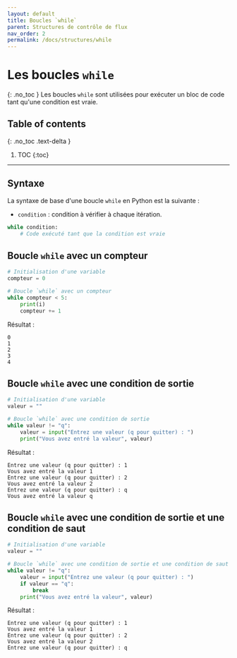 ```yaml
---
layout: default
title: Boucles `while`
parent: Structures de contrôle de flux
nav_order: 2
permalink: /docs/structures/while
---
```


# Les boucles `while`
{: .no_toc }
Les boucles `while` sont utilisées pour exécuter un bloc de code tant qu'une condition est vraie.

## Table of contents
{: .no_toc .text-delta }

1. TOC
{:toc}

---

## Syntaxe
La syntaxe de base d'une boucle `while` en Python est la suivante :
- `condition` : condition à vérifier à chaque itération.
```python
while condition:
    # Code exécuté tant que la condition est vraie
```

## Boucle `while` avec un compteur
```python
# Initialisation d'une variable
compteur = 0

# Boucle `while` avec un compteur
while compteur < 5:
    print(i)
    compteur += 1
```

Résultat :
```
0
1
2
3
4
```

## Boucle `while` avec une condition de sortie
```python
# Initialisation d'une variable
valeur = ""

# Boucle `while` avec une condition de sortie
while valeur != "q":
    valeur = input("Entrez une valeur (q pour quitter) : ")
    print("Vous avez entré la valeur", valeur)
```

Résultat :
```
Entrez une valeur (q pour quitter) : 1
Vous avez entré la valeur 1
Entrez une valeur (q pour quitter) : 2
Vous avez entré la valeur 2
Entrez une valeur (q pour quitter) : q
Vous avez entré la valeur q
```

## Boucle `while` avec une condition de sortie et une condition de saut
```python
# Initialisation d'une variable
valeur = ""

# Boucle `while` avec une condition de sortie et une condition de saut
while valeur != "q":
    valeur = input("Entrez une valeur (q pour quitter) : ")
    if valeur == "q":
        break
    print("Vous avez entré la valeur", valeur)
```

Résultat :
```
Entrez une valeur (q pour quitter) : 1
Vous avez entré la valeur 1
Entrez une valeur (q pour quitter) : 2
Vous avez entré la valeur 2
Entrez une valeur (q pour quitter) : q
```
